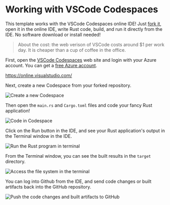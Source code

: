 # Working with VSCode Codespaces

This template works with the VSCode Codespaces online IDE! Just [fork it](https://github.com/second-state/learn-rust-with-github-actions/fork), 
open it in the online IDE, write Rust code, build, and run it directly from the IDE. No software download or install needed!

> About the cost: the web verison of VSCode costs around $1 per work day. It is cheaper than a cup of coffee in the office.

First, open the [VSCode Codespaces](https://online.visualstudio.com/) web site and login with your Azure account. You can get a [free Azure account](https://azure.microsoft.com/en-us/free/).

https://online.visualstudio.com/

Next, create a new Codespace from your forked repository.

![Create a new Codespace](https://www.secondstate.io/external/img/vscode_create.png)

Then open the `main.rs` and `Cargo.toml` files and code your fancy Rust application!

![Code in Codespace](https://www.secondstate.io/external/img/vscode_code.png)

Click on the Run button in the IDE, and see your Rust application's output in the Terminal window in the IDE.

![Run the Rust program in terminal](https://www.secondstate.io/external/img/vscode_run.png)

From the Terminal window, you can see the built results in the `target` directory.

![Access the file system in the terminal](https://www.secondstate.io/external/img/vscode_terminal.png)

You can log into Github from the IDE, and send code changes or built artifacts back into the GitHub repository.

![Push the code changes and built artifacts to GitHub](https://www.secondstate.io/external/img/vscode_git.png)




